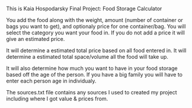 
This is Kaia Hospodarsky Final Project: Food Storage Calculator

You add the food along with the weight, amount (number of container or bags you want to get), and optionaly price for one container/bag.
You will select the category you want your food in.
If you do not add a price it will give an estimated price.

It will determine a estimated total price based on all food entered in.
It will determine a estimated total space/volume all the food will take up.

It will also determine how much you want to have in your food storage based off the age of the person. If you have
a big family you will have to enter each person age in individualy.

The sources.txt file contains any sources I used to created my project including where I got value & prices from.